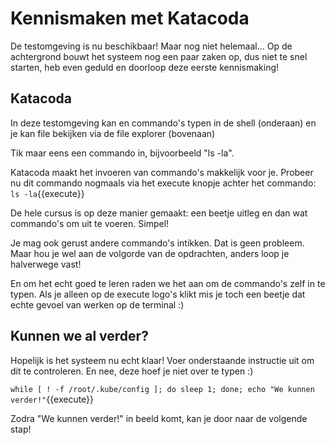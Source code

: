 # Kennismaken met Katacoda
De testomgeving is nu beschikbaar! Maar nog niet helemaal... Op de achtergrond bouwt het systeem nog een paar zaken op, dus niet te snel starten, heb even geduld en doorloop deze eerste kennismaking!

## Katacoda
In deze testomgeving kan en commando's typen in de shell (onderaan) en je kan file bekijken via de file explorer (bovenaan)

Tik maar eens een commando in, bijvoorbeeld "ls -la".

Katacoda maakt het invoeren van commando's makkelijk voor je. Probeer nu dit commando nogmaals via het execute knopje achter het commando: `ls -la`{{execute}}

De hele cursus is op deze manier gemaakt: een beetje uitleg en dan wat commando's om uit te voeren. Simpel!

Je mag ook gerust andere commando's intikken. Dat is geen probleem. Maar hou je wel aan de volgorde van de opdrachten, anders loop je halverwege vast!

En om het echt goed te leren raden we het aan om de commando's zelf in te typen. Als je alleen op de execute logo's klikt mis je toch een beetje dat echte gevoel van werken op de terminal :)

## Kunnen we al verder?
Hopelijk is het systeem nu echt klaar! Voer onderstaande instructie uit om dit te controleren. En nee, deze hoef je niet over te typen :)

`while [ ! -f /root/.kube/config ]; do sleep 1; done; echo "We kunnen verder!"`{{execute}}

Zodra "We kunnen verder!" in beeld komt, kan je door naar de volgende stap!
